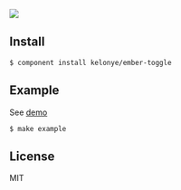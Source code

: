 ![](https://dl.dropbox.com/u/30162278/ember-toggle.png) 


Install
---

    $ component install kelonye/ember-toggle

Example
---

See [demo]()

    $ make example

License
---

MIT